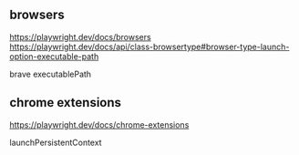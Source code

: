 
## browsers
https://playwright.dev/docs/browsers
https://playwright.dev/docs/api/class-browsertype#browser-type-launch-option-executable-path

brave  executablePath

## chrome extensions
https://playwright.dev/docs/chrome-extensions

launchPersistentContext